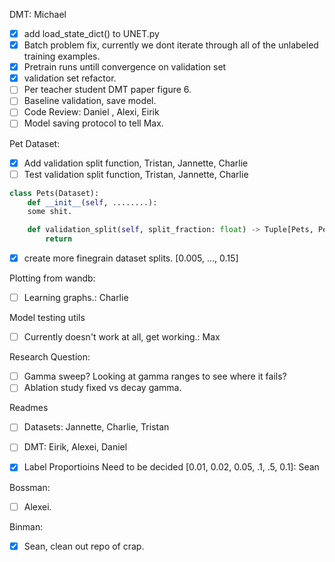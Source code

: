 DMT: Michael
 - [x] add load_state_dict() to UNET.py
 - [x] Batch problem fix, currently we dont iterate through all of the unlabeled training examples.
 - [x] Pretrain runs untill convergence on validation set
 - [x] validation set refactor.
 - [ ] Per teacher student DMT paper figure 6.
 - [ ] Baseline validation, save model.
 - [ ] Code Review: Daniel , Alexi, Eirik
 - [ ] Model saving protocol to tell Max.

Pet Dataset:
 - [x] Add validation split function, Tristan, Jannette, Charlie
 - [ ] Test validation split function, Tristan, Jannette, Charlie

```python
class Pets(Dataset):
    def __init__(self, ........):
    some shit.

    def validation_split(self, split_fraction: float) -> Tuple[Pets, Pets]:
        return

```
 - [x] create more finegrain dataset splits. [0.005, ..., 0.15]

Plotting from wandb:
 - [ ] Learning graphs.: Charlie

Model testing utils
 - [ ] Currently doesn't work at all, get working.: Max

Research Question:
 - [ ] Gamma sweep? Looking at gamma ranges to see where it fails?
 - [ ] Ablation study fixed vs decay gamma.

Readmes
 - [ ] Datasets: Jannette, Charlie, Tristan
 - [ ] DMT: Eirik, Alexei, Daniel


 - [x] Label Proportioins Need to be decided [0.01, 0.02, 0.05, .1, .5, 0.1]: Sean

Bossman:
 - [ ] Alexei.

Binman:
 - [x] Sean, clean out repo of crap.
